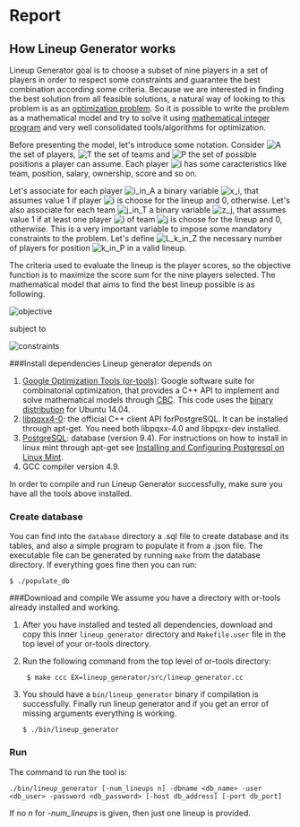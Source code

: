# Report
## How Lineup Generator works

Lineup Generator goal is to choose a subset of nine players in a set of players in order to respect some constraints and guarantee the best combination according some criteria. Because we are interested in finding the best solution from all feasible solutions, a natural way of looking to this problem is as an [optimization problem][optimization]. So it is possible to write the problem as a mathematical model and try to solve it using [mathematical integer program][ip] and very well consolidated tools/algorithms for optimization.

Before presenting the model, let's introduce some notation.
Consider <img src="http://mathurl.com/25htm3r.png" alt="A"> the set of players, <img src="http://mathurl.com/3aj257d.png" alt="T"> the set of teams and <img src="http://mathurl.com/22kf4dt.png" alt="P"> the set of possible positions a player can assume. Each player <img src="http://mathurl.com/5ldlsl.png" alt="i"> has some caracteristics like team, position, salary, ownership, score and so on.

Let's associate for each player <img src="http://mathurl.com/gsbq25f.png" alt="i_in_A"> a binary variable <img src="http://mathurl.com/2az2c7m.png" alt="x_i">, that assumes value 1 if player <img src="http://mathurl.com/5ldlsl.png" alt="i"> is choose for the lineup and 0, otherwise.
Let's also associate for each team <img src="http://mathurl.com/hr89jym.png" alt="j_in_T"> a binary variable <img src="http://mathurl.com/oujkp62.png" alt="z_j">, that assumes value 1 if at least one player <img src="http://mathurl.com/5ldlsl.png" alt="i"> of team <img src="http://mathurl.com/6u2lg2j.png" alt="j"> is choose for the lineup and 0, otherwise. This is a very important variable to impose some mandatory constraints to the problem.
Let's define <img src="http://mathurl.com/zv4xfq9.png" alt="L_k_in_Z"> the necessary number of players for position <img src="http://mathurl.com/zdzqyah.png" alt="k_in_P"> in a valid lineup.

The criteria used to evaluate the lineup is the player scores, so the objective function is to maximize the score sum for the nine players selected. The mathematical model that aims to find the best lineup possible is as following.

<img src="http://mathurl.com/gq4rsjf.png" alt="objective">

subject to

<img src="http://mathurl.com/hhho4xo.png" alt="constraints">













[ip]: https://en.wikipedia.org/wiki/Integer_programming "Integer Programming"
[optimization]: https://en.wikipedia.org/wiki/Optimization_problem "Optimization Problem"












###Install dependencies
Lineup generator depends on

1. [Google Optimization Tools (or-tools)][ortools]: Google software suite for combinatorial optimization, that provides a C++ API to implement and solve mathematical models through [CBC][cbc]. This code uses the [binary distribution][ubuntu] for Ubuntu 14.04.
2. [libpqxx4-0][pqxx]: the official C++ client API for ​PostgreSQL. It can be installed through apt-get. You need both libpqxx-4.0 and libpqxx-dev installed.
3. [PostgreSQL][postgresql]: database (version 9.4). For instructions on how to install in linux mint through apt-get see [Installing and Configuring Postgresql on Linux Mint][mint].
4. GCC compiler version 4.9.

In order to compile and run Lineup Generator successfully, make sure you have all the tools above installed.

### Create database

You can find into the `database` directory a .sql file to create database and its tables, and also a simple program to populate it from a .json file. The executable file can be generated by running `make` from the database directory. If everything goes fine then you can run:
```
$ ./populate_db
```
###Download and compile
We assume you have a directory with or-tools already installed and working.

1. After you have installed and tested all dependencies, download and copy this inner `lineup_generator` directory and `Makefile.user` file in the top level of your or-tools directory.
2. Run the following command from the top level of or-tools directory:

	``` $ make ccc EX=lineup_generator/src/lineup_generator.cc```

3. You should have a `bin/lineup_generator` binary if compilation is successfully. Finally run lineup generator and if you get an error of missing arguments everything is working.

	```$ ./bin/lineup_generator```

### Run
The command to run the tool is:
```
./bin/lineup_generator [-num_lineups n] -dbname <db_name> -user <db_user> -password <db_password> [-host db_address] [-port db_port]
```
If no *n* for *-num_lineups* is given, then just one lineup is provided.

[mint]:https://www.codeproject.com/articles/898303/installing-and-configuring-postgresql-on-linux-min. "installing-and-configuring-postgresql"
[postgresql]: https://www.postgresql.org/ "PostgreSQL"
[ubuntu]: https://github.com/google/or-tools/releases/download/v5.0/or-tools_Ubuntu-14.04-64bit_v5.0.3919.tar.gz "Ubuntu 14.04"
[cbc]: https://projects.coin-or.org/Cbc "CBC"
[pqxx]: http://pqxx.org/development/libpqxx/ "libpqxx"
[ortools]: https://developers.google.com/optimization/        "Google Optimization Tools"
